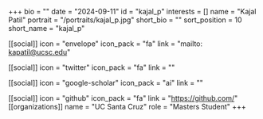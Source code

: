 +++
bio = "" 
date = "2024-09-11" 
id = "kajal_p" 
interests = [] 
name = "Kajal Patil" 
portrait = "/portraits/kajal_p.jpg" 
short_bio = "" 
sort_position = 10
 short_name = "kajal_p" 

[[social]] 
    icon = "envelope" 
    icon_pack = "fa" 
    link = "mailto: kapatil@ucsc.edu"

 [[social]] 
    icon = "twitter" 
    icon_pack = "fa" 
    link = "" 

[[social]] 
    icon = "google-scholar" 
    icon_pack = "ai" 
    link = "" 

[[social]] 
    icon = "github" 
    icon_pack = "fa" 
    link = "https://github.com/" 
[[organizations]] 
     name = "UC Santa Cruz" 
      role = "Masters Student" 
+++